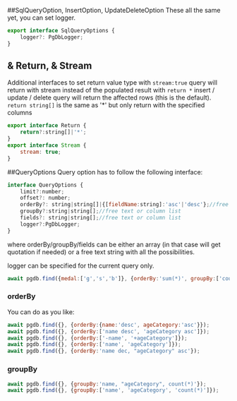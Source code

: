 ##SqlQueryOption, InsertOption, UpdateDeleteOption
These all the same yet, you can set logger.
```js
export interface SqlQueryOptions {
    logger?: PgDbLogger;
}
```

## & Return, & Stream
Additional interfaces to set return value type
with `stream:true` query will return with stream instead of the populated result
with `return *` insert / update / delete query will return the affected rows (this is the default).
`return string[]` is the same as '*' but only return with the specified columns
```js
export interface Return {
    return?:string[]|'*';
}
export interface Stream {
    stream: true;
}
```

##QueryOptions
Query option has to follow the following interface:

```js
interface QueryOptions {
    limit?:number;
    offset?: number;
    orderBy?: string|string[]|{[fieldName:string]:'asc'|'desc'};//free text or column list
    groupBy?:string|string[];//free text or column list
    fields?: string|string[];//free text or column list
    logger?:PgDbLogger;
}
```
where orderBy/groupBy/fields can be either an array (in that case will get quotation if needed) 
or a free text string with all the possibilities.

logger can be specified for the current query only.

```js
await pgdb.find({medal:['g','s','b']}, {orderBy:'sum(*)', groupBy:['country'], fields:'sum(*) as numberOfMedals, country'});
```
### orderBy
You can do as you like:
```js
await pgdb.find({}, {orderBy:{name:'desc', ageCategory:'asc'}});
await pgdb.find({}, {orderBy:['name desc', 'ageCategory asc']});
await pgdb.find({}, {orderBy:['-name', '+ageCategory']});
await pgdb.find({}, {orderBy:['name', 'ageCategory']});
await pgdb.find({}, {orderBy:'name dec, "ageCategory" asc'});
```
### groupBy
```js
await pgdb.find({}, {groupBy:'name, "ageCategory", count(*)'});
await pgdb.find({}, {groupBy:['name', 'ageCategory', 'count(*)']});
```

